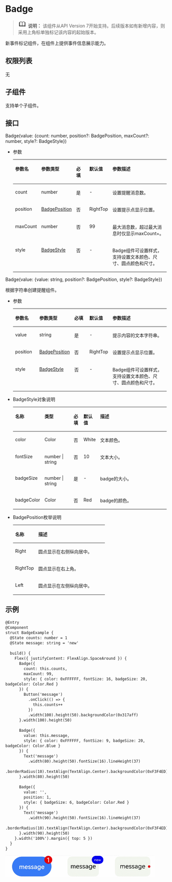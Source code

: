 # Badge<a name="ZH-CN_TOPIC_0000001237715075"></a>

>![](../../public_sys-resources/icon-note.gif) **说明：** 
>该组件从API Version 7开始支持。后续版本如有新增内容，则采用上角标单独标记该内容的起始版本。

新事件标记组件，在组件上提供事件信息展示能力。

## 权限列表<a name="section53281531154915"></a>

无

## 子组件<a name="section1089034711356"></a>

支持单个子组件。

## 接口<a name="section17399164519412"></a>

Badge\(value: \{count: number, position?: BadgePosition, maxCount?: number, style?: BadgeStyle\}\)

-   参数

    <table><thead align="left"><tr><th class="cellrowborder" valign="top" width="16.11%" id="mcps1.1.6.1.1"><p>参数名</p>
    </th>
    <th class="cellrowborder" valign="top" width="18.95%" id="mcps1.1.6.1.2"><p>参数类型</p>
    </th>
    <th class="cellrowborder" valign="top" width="9.55%" id="mcps1.1.6.1.3"><p>必填</p>
    </th>
    <th class="cellrowborder" valign="top" width="13.18%" id="mcps1.1.6.1.4"><p>默认值</p>
    </th>
    <th class="cellrowborder" valign="top" width="42.21%" id="mcps1.1.6.1.5"><p>参数描述</p>
    </th>
    </tr>
    </thead>
    <tbody><tr><td class="cellrowborder" valign="top" width="16.11%" headers="mcps1.1.6.1.1 "><p>count</p>
    </td>
    <td class="cellrowborder" valign="top" width="18.95%" headers="mcps1.1.6.1.2 "><p>number</p>
    </td>
    <td class="cellrowborder" valign="top" width="9.55%" headers="mcps1.1.6.1.3 "><p>是</p>
    </td>
    <td class="cellrowborder" valign="top" width="13.18%" headers="mcps1.1.6.1.4 "><p>-</p>
    </td>
    <td class="cellrowborder" valign="top" width="42.21%" headers="mcps1.1.6.1.5 "><p>设置提醒消息数。</p>
    </td>
    </tr>
    <tr><td class="cellrowborder" valign="top" width="16.11%" headers="mcps1.1.6.1.1 "><p>position</p>
    </td>
    <td class="cellrowborder" valign="top" width="18.95%" headers="mcps1.1.6.1.2 "><p><a href="#li7315759142415">BadgePosition</a></p>
    </td>
    <td class="cellrowborder" valign="top" width="9.55%" headers="mcps1.1.6.1.3 "><p>否</p>
    </td>
    <td class="cellrowborder" valign="top" width="13.18%" headers="mcps1.1.6.1.4 "><p>RightTop</p>
    </td>
    <td class="cellrowborder" valign="top" width="42.21%" headers="mcps1.1.6.1.5 "><p>设置提示点显示位置。</p>
    </td>
    </tr>
    <tr><td class="cellrowborder" valign="top" width="16.11%" headers="mcps1.1.6.1.1 "><p>maxCount</p>
    </td>
    <td class="cellrowborder" valign="top" width="18.95%" headers="mcps1.1.6.1.2 "><p>number</p>
    </td>
    <td class="cellrowborder" valign="top" width="9.55%" headers="mcps1.1.6.1.3 "><p>否</p>
    </td>
    <td class="cellrowborder" valign="top" width="13.18%" headers="mcps1.1.6.1.4 "><p>99</p>
    </td>
    <td class="cellrowborder" valign="top" width="42.21%" headers="mcps1.1.6.1.5 "><p>最大消息数，超过最大消息时仅显示maxCount+。</p>
    </td>
    </tr>
    <tr><td class="cellrowborder" valign="top" width="16.11%" headers="mcps1.1.6.1.1 "><p>style</p>
    </td>
    <td class="cellrowborder" valign="top" width="18.95%" headers="mcps1.1.6.1.2 "><p><a href="#li910545532420">BadgeStyle</a></p>
    </td>
    <td class="cellrowborder" valign="top" width="9.55%" headers="mcps1.1.6.1.3 "><p>否</p>
    </td>
    <td class="cellrowborder" valign="top" width="13.18%" headers="mcps1.1.6.1.4 "><p>-</p>
    </td>
    <td class="cellrowborder" valign="top" width="42.21%" headers="mcps1.1.6.1.5 "><p>Badge组件可设置样式，支持设置文本颜色、尺寸、圆点颜色和尺寸。</p>
    </td>
    </tr>
    </tbody>
    </table>


Badge\(value: \{value: string, position?: BadgePosition, style?: BadgeStyle\}\)

根据字符串创建提醒组件。

-   参数

    <table><thead align="left"><tr><th class="cellrowborder" valign="top" width="16.11%" id="mcps1.1.6.1.1"><p>参数名</p>
    </th>
    <th class="cellrowborder" valign="top" width="17.71%" id="mcps1.1.6.1.2"><p>参数类型</p>
    </th>
    <th class="cellrowborder" valign="top" width="10.79%" id="mcps1.1.6.1.3"><p>必填</p>
    </th>
    <th class="cellrowborder" valign="top" width="13.18%" id="mcps1.1.6.1.4"><p>默认值</p>
    </th>
    <th class="cellrowborder" valign="top" width="42.21%" id="mcps1.1.6.1.5"><p>参数描述</p>
    </th>
    </tr>
    </thead>
    <tbody><tr><td class="cellrowborder" valign="top" width="16.11%" headers="mcps1.1.6.1.1 "><p>value</p>
    </td>
    <td class="cellrowborder" valign="top" width="17.71%" headers="mcps1.1.6.1.2 "><p>string</p>
    </td>
    <td class="cellrowborder" valign="top" width="10.79%" headers="mcps1.1.6.1.3 "><p>是</p>
    </td>
    <td class="cellrowborder" valign="top" width="13.18%" headers="mcps1.1.6.1.4 "><p>-</p>
    </td>
    <td class="cellrowborder" valign="top" width="42.21%" headers="mcps1.1.6.1.5 "><p>提示内容的文本字符串。</p>
    </td>
    </tr>
    <tr><td class="cellrowborder" valign="top" width="16.11%" headers="mcps1.1.6.1.1 "><p>position</p>
    </td>
    <td class="cellrowborder" valign="top" width="17.71%" headers="mcps1.1.6.1.2 "><p><a href="#li7315759142415">BadgePosition</a></p>
    </td>
    <td class="cellrowborder" valign="top" width="10.79%" headers="mcps1.1.6.1.3 "><p>否</p>
    </td>
    <td class="cellrowborder" valign="top" width="13.18%" headers="mcps1.1.6.1.4 "><p>RightTop</p>
    </td>
    <td class="cellrowborder" valign="top" width="42.21%" headers="mcps1.1.6.1.5 "><p>设置提示点显示位置。</p>
    </td>
    </tr>
    <tr><td class="cellrowborder" valign="top" width="16.11%" headers="mcps1.1.6.1.1 "><p>style</p>
    </td>
    <td class="cellrowborder" valign="top" width="17.71%" headers="mcps1.1.6.1.2 "><p><a href="#li910545532420">BadgeStyle</a></p>
    </td>
    <td class="cellrowborder" valign="top" width="10.79%" headers="mcps1.1.6.1.3 "><p>否</p>
    </td>
    <td class="cellrowborder" valign="top" width="13.18%" headers="mcps1.1.6.1.4 "><p>-</p>
    </td>
    <td class="cellrowborder" valign="top" width="42.21%" headers="mcps1.1.6.1.5 "><p>Badge组件可设置样式，支持设置文本颜色、尺寸、圆点颜色和尺寸。</p>
    </td>
    </tr>
    </tbody>
    </table>


-   <a name="li910545532420"></a>BadgeStyle对象说明

    <table><thead align="left"><tr><th class="cellrowborder" valign="top" width="14.85%" id="mcps1.1.6.1.1"><p>名称</p>
    </th>
    <th class="cellrowborder" valign="top" width="19.73%" id="mcps1.1.6.1.2"><p>类型</p>
    </th>
    <th class="cellrowborder" valign="top" width="6.569999999999999%" id="mcps1.1.6.1.3"><p>必填</p>
    </th>
    <th class="cellrowborder" valign="top" width="9.17%" id="mcps1.1.6.1.4"><p>默认值</p>
    </th>
    <th class="cellrowborder" valign="top" width="49.68%" id="mcps1.1.6.1.5"><p>描述</p>
    </th>
    </tr>
    </thead>
    <tbody><tr><td class="cellrowborder" valign="top" width="14.85%" headers="mcps1.1.6.1.1 "><p>color</p>
    </td>
    <td class="cellrowborder" valign="top" width="19.73%" headers="mcps1.1.6.1.2 "><p>Color</p>
    </td>
    <td class="cellrowborder" valign="top" width="6.569999999999999%" headers="mcps1.1.6.1.3 "><p>否</p>
    </td>
    <td class="cellrowborder" valign="top" width="9.17%" headers="mcps1.1.6.1.4 "><p>White</p>
    </td>
    <td class="cellrowborder" valign="top" width="49.68%" headers="mcps1.1.6.1.5 "><p>文本颜色。</p>
    </td>
    </tr>
    <tr><td class="cellrowborder" valign="top" width="14.85%" headers="mcps1.1.6.1.1 "><p>fontSize</p>
    </td>
    <td class="cellrowborder" valign="top" width="19.73%" headers="mcps1.1.6.1.2 "><p>number | string</p>
    </td>
    <td class="cellrowborder" valign="top" width="6.569999999999999%" headers="mcps1.1.6.1.3 "><p>否</p>
    </td>
    <td class="cellrowborder" valign="top" width="9.17%" headers="mcps1.1.6.1.4 "><p>10</p>
    </td>
    <td class="cellrowborder" valign="top" width="49.68%" headers="mcps1.1.6.1.5 "><p>文本大小。</p>
    </td>
    </tr>
    <tr><td class="cellrowborder" valign="top" width="14.85%" headers="mcps1.1.6.1.1 "><p>badgeSize</p>
    </td>
    <td class="cellrowborder" valign="top" width="19.73%" headers="mcps1.1.6.1.2 "><p>number | string</p>
    </td>
    <td class="cellrowborder" valign="top" width="6.569999999999999%" headers="mcps1.1.6.1.3 "><p>是</p>
    </td>
    <td class="cellrowborder" valign="top" width="9.17%" headers="mcps1.1.6.1.4 "><p>-</p>
    </td>
    <td class="cellrowborder" valign="top" width="49.68%" headers="mcps1.1.6.1.5 "><p>badge的大小。</p>
    </td>
    </tr>
    <tr><td class="cellrowborder" valign="top" width="14.85%" headers="mcps1.1.6.1.1 "><p>badgeColor</p>
    </td>
    <td class="cellrowborder" valign="top" width="19.73%" headers="mcps1.1.6.1.2 "><p>Color</p>
    </td>
    <td class="cellrowborder" valign="top" width="6.569999999999999%" headers="mcps1.1.6.1.3 "><p>否</p>
    </td>
    <td class="cellrowborder" valign="top" width="9.17%" headers="mcps1.1.6.1.4 "><p>Red</p>
    </td>
    <td class="cellrowborder" valign="top" width="49.68%" headers="mcps1.1.6.1.5 "><p>badge的颜色。</p>
    </td>
    </tr>
    </tbody>
    </table>


-   <a name="li7315759142415"></a>BadgePosition枚举说明

    <table><thead align="left"><tr><th class="cellrowborder" valign="top" width="25.2%" id="mcps1.1.3.1.1"><p>名称</p>
    </th>
    <th class="cellrowborder" valign="top" width="74.8%" id="mcps1.1.3.1.2"><p>描述</p>
    </th>
    </tr>
    </thead>
    <tbody><tr><td class="cellrowborder" valign="top" width="25.2%" headers="mcps1.1.3.1.1 "><p>Right</p>
    </td>
    <td class="cellrowborder" valign="top" width="74.8%" headers="mcps1.1.3.1.2 "><p>圆点显示在右侧纵向居中。</p>
    </td>
    </tr>
    <tr><td class="cellrowborder" valign="top" width="25.2%" headers="mcps1.1.3.1.1 "><p>RightTop</p>
    </td>
    <td class="cellrowborder" valign="top" width="74.8%" headers="mcps1.1.3.1.2 "><p>圆点显示在右上角。</p>
    </td>
    </tr>
    <tr><td class="cellrowborder" valign="top" width="25.2%" headers="mcps1.1.3.1.1 "><p>Left</p>
    </td>
    <td class="cellrowborder" valign="top" width="74.8%" headers="mcps1.1.3.1.2 "><p>圆点显示在左侧纵向居中。</p>
    </td>
    </tr>
    </tbody>
    </table>


## 示例<a name="section187541341164211"></a>

```
@Entry
@Component
struct BadgeExample {
  @State counts: number = 1
  @State message: string = 'new'

  build() {
    Flex({ justifyContent: FlexAlign.SpaceAround }) {
      Badge({
        count: this.counts,
        maxCount: 99,
        style: { color: 0xFFFFFF, fontSize: 16, badgeSize: 20, badgeColor: Color.Red }
      }) {
        Button('message')
          .onClick(() => {
            this.counts++
          })
          .width(100).height(50).backgroundColor(0x317aff)
      }.width(100).height(50)

      Badge({
        value: this.message,
        style: { color: 0xFFFFFF, fontSize: 9, badgeSize: 20, badgeColor: Color.Blue }
      }) {
        Text('message')
          .width(80).height(50).fontSize(16).lineHeight(37)
          .borderRadius(10).textAlign(TextAlign.Center).backgroundColor(0xF3F4ED)
      }.width(80).height(50)

      Badge({
        value: '',
        position: 1,
        style: { badgeSize: 6, badgeColor: Color.Red }
      }) {
        Text('message')
          .width(90).height(50).fontSize(16).lineHeight(37)
          .borderRadius(10).textAlign(TextAlign.Center).backgroundColor(0xF3F4ED)
      }.width(90).height(50)
    }.width('100%').margin({ top: 5 })
  }
}
```

![](figures/badge.gif)

